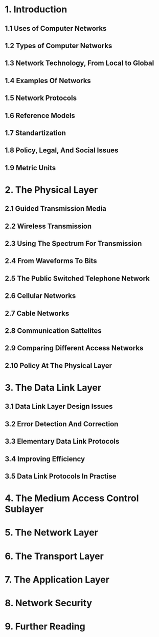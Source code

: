 # 1. Introduction
## 1.1 Uses of Computer Networks
## 1.2 Types of Computer Networks
## 1.3 Network Technology, From Local to Global
## 1.4 Examples Of Networks
## 1.5 Network Protocols
## 1.6 Reference Models
## 1.7 Standartization
## 1.8 Policy, Legal, And Social Issues
## 1.9 Metric Units
# 2. The Physical Layer
## 2.1 Guided Transmission Media
## 2.2 Wireless Transmission
## 2.3 Using The Spectrum For Transmission 
## 2.4 From Waveforms To Bits
## 2.5 The Public Switched Telephone Network
## 2.6 Cellular Networks
## 2.7 Cable Networks
## 2.8 Communication Sattelites
## 2.9 Comparing Different Access Networks
## 2.10 Policy At The Physical Layer
# 3. The Data Link Layer
## 3.1 Data Link Layer Design Issues
## 3.2 Error Detection And Correction
## 3.3 Elementary Data Link Protocols
## 3.4 Improving Efficiency
## 3.5 Data Link Protocols In Practise 
# 4. The Medium Access Control Sublayer
# 5. The Network Layer
# 6. The Transport Layer
# 7. The Application Layer
# 8. Network Security
# 9. Further Reading
